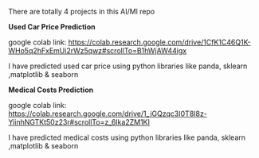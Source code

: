 There are totally 4 projects in this AI/Ml repo

**Used Car Price Prediction**

google colab link: https://colab.research.google.com/drive/1CfK1C46Q1K-WHo5q2hFxEmUi2rWz5qwz#scrollTo=B1hWjAW44igx

I have predicted used car price using python libraries like panda, sklearn ,matplotlib & seaborn

**Medical Costs Prediction**

google colab link: https://colab.research.google.com/drive/1_jGQzqc3I0T8I8z-YiinhNGTKt50z23r#scrollTo=z_6Ika2ZM1KI

I have predicted medical costs using python libraries like panda, sklearn ,matplotlib & seaborn
